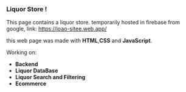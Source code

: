 ### Liquor Store !

This page contains a liquor store.
temporarily hosted in firebase from google, link:
https://joao-sitee.web.app/

this web page was made with **HTML**,**CSS** and **JavaScript**.

Working on:
- **Backend**
- **Liquor DataBase**
- **Liquor Search and Filtering**
- **Ecommerce**

